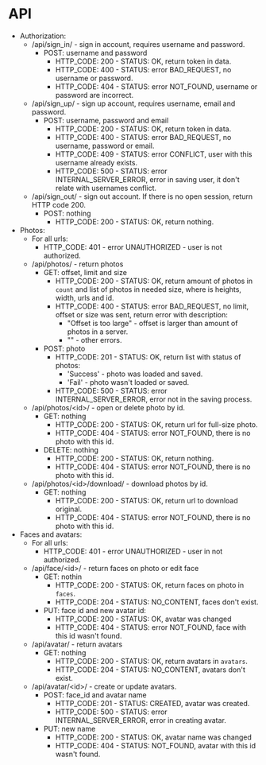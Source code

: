 # API
* Authorization:
	* /api/sign_in/ - sign in account, requires username and password.
		* POST: username and password
			* HTTP\_CODE: 200 - STATUS: OK, return token in data.
			* HTTP\_CODE: 400 - STATUS: error BAD\_REQUEST, no username or password.
			* HTTP\_CODE: 404 - STATUS: error NOT\_FOUND, username or password are incorrect.
	* /api/sign_up/ - sign up account, requires username, email and password.
		* POST: username, password and email
			* HTTP\_CODE: 200 - STATUS: OK, return token in data.
			* HTTP\_CODE: 400 - STATUS: error BAD\_REQUEST, no username, password or email.
			* HTTP\_CODE: 409 - STATUS: error CONFLICT, user with this username already exists.
			* HTTP\_CODE: 500 - STATUS: error INTERNAL\_SERVER\_ERROR, error in saving user, it don't relate with usernames conflict.
	* /api/sign_out/ - sign out account. If there is no open session, return HTTP code 200.
		* POST: nothing
			* HTTP\_CODE: 200 - STATUS: OK, return nothing.
* Photos:
    * For all urls:
        * HTTP\_CODE: 401 - error UNAUTHORIZED - user is not authorized.
    * /api/photos/ - return photos
        * GET: offset, limit and size
            * HTTP\_CODE: 200 - STATUS: OK, return amount of photos in `count` and list of photos in needed size, where is heights, width, urls and id.
            * HTTP\_CODE: 400 - STATUS: error BAD\_REQUEST, no limit, offset or size was sent, return error with description:
                * "Offset is too large" - offset is larger than amount of photos in a server.
                * "" - other errors.
        * POST: photo
            * HTTP\_CODE: 201 - STATUS: OK, return list with status of photos:
                * 'Success' - photo was loaded and saved.
                * 'Fail' - photo wasn't loaded or saved.
            * HTTP\_CODE: 500 - STATUS: error INTERNAL\_SERVER\_ERROR, error not in the saving process.
    * /api/photos/\<id\>/ - open or delete photo by id.
        * GET: nothing
            * HTTP\_CODE: 200 - STATUS: OK, return url for full-size photo.
            * HTTP\_CODE: 404 - STATUS: error NOT\_FOUND, there is no photo with this id.
        * DELETE: nothing
            * HTTP\_CODE: 200 - STATUS: OK, return nothing.
            * HTTP\_CODE: 404 - STATUS: error NOT\_FOUND, there is no photo with this id.
    * /api/photos/\<id\>/download/ - download photos by id.
        * GET: nothing
            * HTTP\_CODE: 200 - STATUS: OK, return url to download original.
            * HTTP\_CODE: 404 - STATUS: error NOT\_FOUND, there is no photo with this id.
* Faces and avatars:
    * For all urls:
        * HTTP\_CODE: 401 - error UNAUTHORIZED - user in not authorized.
    * /api/face/\<id\>/ - return faces on photo or edit face
        * GET: nothin
            * HTTP\_CODE: 200 - STATUS: OK, return faces on photo in `faces`.
            * HTTP\_CODE: 204 - STATUS: NO\_CONTENT, faces don't exist.
        * PUT: face id and new avatar id:
            * HTTP\_CODE: 200 - STATUS: OK, avatar was changed
            * HTTP\_CODE: 404 - STATUS: error NOT\_FOUND, face with this id wasn't found.
    * /api/avatar/ - return avatars
        * GET: nothing
            * HTTP\_CODE: 200 - STATUS: OK, return avatars in `avatars`.
            * HTTP\_CODE: 204 - STATUS: NO\_CONTENT, avatars don't exist.
    * /api/avatar/\<id\>/ - create or update avatars.
        * POST: face_id and avatar name
            * HTTP\_CODE: 201 - STATUS: CREATED, avatar was created.
            * HTTP\_CODE: 500 - STATUS: error INTERNAL\_SERVER\_ERROR, error in creating avatar.
        * PUT: new name
            * HTTP\_CODE: 200 - STATUS: OK, avatar name was changed
            * HTTP\_CODE: 404 -  STATUS: NOT\_FOUND, avatar with this id wasn't found.